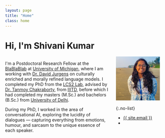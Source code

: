 ```yaml
---
layout: page
title: "Home"
class: home
---
```


# Hi, I'm Shivani Kumar

<div class="columns" markdown="1">

<div class="intro" markdown="1">

I'm a Postdoctoral Research Fellow at the [BlaBlaBlab](https://blablablab.si.umich.edu/) at [University of Michigan](https://umich.edu/), where I am working with [Dr.   David Jurgens](https://jurgens.people.si.umich.edu/) on culturally enriched and morally refined language models. I completed my PhD from the [LCS2 Lab](https://lcs2.in/), advised by [Dr. Tanmoy Chakraborty](https://www.tanmoychak.com/), from [IIITD](https://www.iiitd.ac.in/), before which I had completed my masters (M.Sc.) and bachelors (B.Sc.) from [University of Delhi](https://www.du.ac.in/).


During my PhD, I worked in the area of conversational AI, exploring the lucidity of dialogues — capturing everything from emotions, humour, and sarcasm to the unique essence of each speaker.

<!-- In my PhD, I worked in the area of conversational AI, with a focus on affective traits of the dialogue, such as emotions, humour, sarcasm, and speaker profile. -->

<!-- During my PhD, I interned at the MDSR lab at [Adobe Systems](https://www.adobe.com/) under the mentorship of [Dr. Sumit Bhatia](https://scholar.google.com/citations?user=8HVTWNkAAAAJ&hl=en&oi=ao) and [Mr. Milan Aggarwal](https://scholar.google.com/citations?user=YiMNG_QAAAAJ&hl=en), where I worked on creating a dialogue specific foundational model. -->

</div>

<div class="me" markdown="1">
<picture>
  <source srcset='/images/shivani.jpg' type='image/webp' />
  <img
    src='/images/shivani.jpg'
    alt='Shivani Kumar'>
</picture>

{:.no-list}
* <a href="mailto:{{ site.email }}">{{ site.email }}</a>
* <a href="https://www.linkedin.com/in/shivani-kumar-033780166" target="_blank"> <i class="fa-brands fa-linkedin"></i> </a> <a href="https://scholar.google.com/citations?user=pkUmpskAAAAJ&hl=en&authuser=2" target="_blank"> <i class="ai ai-google-scholar-square ai-1x"></i> </a> <a href="https://github.com/shivanik96" target="_blank"> <i class="fa-brands fa-github"></i> </a> <a href="https://x.com/Shivani_220" target="_blank"> <i class="fa-brands fa-twitter"></i> </a>
</div>

</div>


<!-- 
## Featured <a href="{{ "/projects/" | relative_url }}">Projects</a>

<div class="featured-projects">
  {% assign sorted_projects = site.data.projects | sort: 'highlight' %}
  {% for project in sorted_projects %}
    {% if project.highlight %}
      {% include project.html project=project %}
    {% endif %}
  {% endfor %}
</div>

<a href="{{ "/projects/" | relative_url }}" class="button">
  <i class="fas fa-chevron-circle-right"></i>
  Show More Projects
</a>

## Featured <a href="{{ "/publications/" | relative_url }}">Publications</a>

<div class="featured-publications">
  {% assign sorted_publications = site.publications | sort: 'year' | reverse %}
  {% for pub in sorted_publications %}
    {% if pub.highlight %}
      <a href="{{ pub.pdf }}" class="publication">
        <strong>{{ pub.title }}</strong>
        <span class="authors">{% for author in pub.authors %}{{ author }}{% unless forloop.last %}, {% endunless %}{% endfor %}</span>.
        <i>{% if pub.venue %}{{ pub.venue }}, {% endif %}{{ pub.year }}</i>.
        {% for award in pub.awards %}<br/><span class="award"><i class="fas fa-{% if award == "Best Paper Award" %}trophy{% else %}award{% endif %}" aria-hidden="true"></i> {{ award }}</span>{% endfor %}
      </a>
    {% endif %}
  {% endfor %}
</div>

<a href="{{ "/publications/" | relative_url }}" class="button">
  <i class="fas fa-chevron-circle-right"></i>
  Show All Publications
</a>
 -->